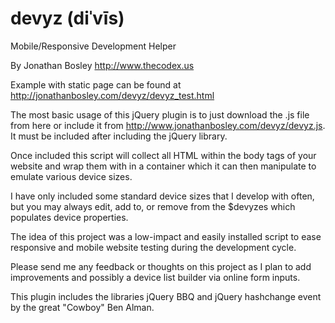 devyz (diˈvīs)
=====

Mobile/Responsive Development Helper

By Jonathan Bosley http://www.thecodex.us

Example with static page can be found at http://jonathanbosley.com/devyz/devyz_test.html

The most basic usage of this jQuery plugin is to just download the .js file from here or include it from http://www.jonathanbosley.com/devyz/devyz.js. It must be included after including the jQuery library.

Once included this script will collect all HTML within the body tags of your website and wrap them with in a container which it can then manipulate to emulate various device sizes.

I have only included some standard device sizes that I develop with often, but you may always edit, add to, or remove from the $devyzes which populates device properties.

The idea of this project was a low-impact and easily installed script to ease responsive and mobile website testing during the development cycle.

Please send me any feedback or thoughts on this project as I plan to add improvements and possibly a device list builder via online form inputs.

This plugin includes the libraries jQuery BBQ and jQuery hashchange event by the great "Cowboy" Ben Alman.
